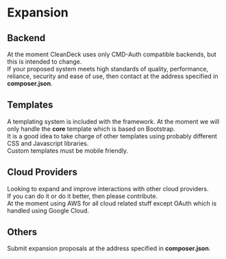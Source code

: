 # Expansion

## Backend
At the moment CleanDeck uses only CMD-Auth compatible backends, but this is intended to change.<br>
If your proposed system meets high standards of quality, performance, reliance, security and ease of use, then
contact at the address specified in **composer.json**.


## Templates
A templating system is included with the framework. At the moment we will only handle the **core** template which is
based on Bootstrap.<br>
It is a good idea to take charge of other templates using probably different CSS and Javascript libraries.<br>
Custom templates must be mobile friendly.


## Cloud Providers
Looking to expand and improve interactions with other cloud providers.<br>
If you can do it or do it better, then please contribute.<br>
At the moment using AWS for all cloud related stuff except OAuth which is handled using Google Cloud.


## Others
Submit expansion proposals at the address specified in **composer.json**.
